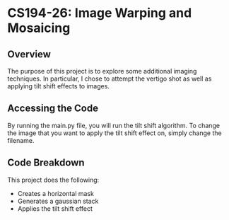 # CS194-26: Image Warping and Mosaicing
## Overview
The purpose of this project is to explore some additional imaging techniques. In particular, I chose to attempt the vertigo shot as well as applying tilt shift effects to images.
## Accessing the Code
By running the main.py file, you will run the tilt shift algorithm. To change the image that you want to apply the tilt shift effect on, simply change the filename.
## Code Breakdown
This project does the following:
- Creates a horizontal mask
- Generates a gaussian stack
- Applies the tilt shift effect
